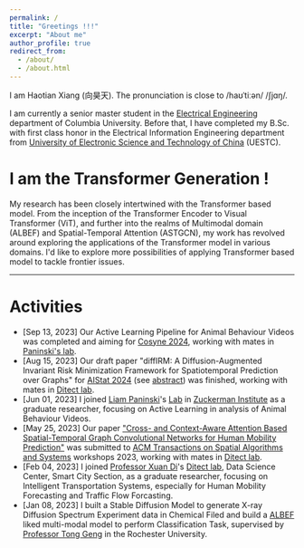 ```yaml
---
permalink: /
title: "Greetings !!!"
excerpt: "About me"
author_profile: true
redirect_from: 
  - /about/
  - /about.html
---
```


I am Haotian Xiang (向昊天). The pronunciation is close to /haʊˈtiːən/ /ʃjɑŋ/. 

I am currently a senior master student in the [Electrical Engineering](https://www.ee.columbia.edu/ee-research) department of Columbia University. Before that, I have completed my B.Sc. with first class honor in the Electrical Information Engineering department from [University of Electronic Science and Technology of China](https://en.uestc.edu.cn/) (UESTC).

I am the Transformer Generation !
======
My research has been closely intertwined with the Transformer based model. From the inception of the Transformer Encoder to Visual Transformer (ViT), and further into the realms of Multimodal domain (ALBEF) and Spatial-Temporal Attention (ASTGCN), my work has revolved around exploring the applications of the Transformer model in various domains. I'd like to explore more possibilities of applying Transformer based model to tackle frontier issues.

-----

Activities
=========

* [Sep 13, 2023] Our Active Learning Pipeline for Animal Behaviour Videos was completed and aiming for [Cosyne 2024](https://www.cosyne.org/), working with mates in [Paninski's lab](https://zuckermaninstitute.columbia.edu/liam-paninski-phd).
* [Aug 15, 2023] Our draft paper "diffIRM: A Diffusion-Augmented Invariant Risk Minimization Framework for Spatiotemporal Prediction over Graphs" for [AIStat 2024](http://aistats.org/aistats2024/) (see [abstract](https://haotianxiangsti.github.io/haotianxiang.github.io/files/Abstract_for_AIStat_2024.pdf.pdf)) was finished, working with mates in [Ditect lab](https://sharondi-columbia.wixsite.com/ditectlab/home-1).
* [Jun 01, 2023] I joined [Liam Paninski](http://www.stat.columbia.edu/~liam/)'s [Lab](https://zuckermaninstitute.columbia.edu/liam-paninski-phd) in [Zuckerman Institute](https://zuckermaninstitute.columbia.edu/) as a graduate researcher, focusing on Active Learning in analysis of Animal Behaviour Videos. 
* [May 25, 2023] Our paper ["Cross- and Context-Aware Attention Based Spatial-Temporal Graph Convolutional Networks for Human Mobility Prediction"](https://haotianxiangsti.github.io/haotianxiang.github.io/files/TSAS2023.pdf) was submitted to [ACM Transactions on Spatial Algorithms and Systems](https://dl.acm.org/journal/tsas) workshops 2023, working with mates in [Ditect lab](https://sharondi-columbia.wixsite.com/ditectlab/home-1). 
* [Feb 04, 2023] I joined [Professor Xuan Di](https://www.civil.columbia.edu/content/xuan-sharon-di)'s [Ditect lab](https://sharondi-columbia.wixsite.com/ditectlab/home-1), Data Science Center, Smart City Section, as a graduate researcher, focusing on Intelligent Transportation Systems, especially for Human Mobility Forecasting and Traffic Flow Forcasting.  
* [Jan 08, 2023] I built a Stable Diffusion Model to generate X-ray Diffusion Spectrum Experiment data in Chemical Filed and build a [ALBEF](https://arxiv.org/pdf/2107.07651.pdf) liked multi-modal model to perform Classification Task, supervised by [Professor Tong Geng](https://www.tonytgeng.com/) in the Rochester University.
